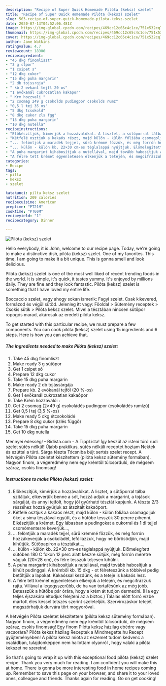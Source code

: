 ```yaml
---
description: "Recipe of Super Quick Homemade Pilóta (keksz) szelet"
title: "Recipe of Super Quick Homemade Pilóta (keksz) szelet"
slug: 503-recipe-of-super-quick-homemade-pilota-keksz-szelet
date: 2020-07-13T04:52:06.481Z
image: https://img-global.cpcdn.com/recipes/469cc12c65c4c1ce/751x532cq70/pilota-keksz-szelet-recept-foto.jpg
thumbnail: https://img-global.cpcdn.com/recipes/469cc12c65c4c1ce/751x532cq70/pilota-keksz-szelet-recept-foto.jpg
cover: https://img-global.cpcdn.com/recipes/469cc12c65c4c1ce/751x532cq70/pilota-keksz-szelet-recept-foto.jpg
author: Jane Watkins
ratingvalue: 4.7
reviewcount: 18900
recipeingredient:
- "45 dkg finomliszt"
- "3 g stpor"
- "1 csipet s"
- "12 dkg cukor"
- "15 dkg puha margarin"
- "2 db tojssrgja"
- " kb 2 evkanl tejfl 20 os"
- "1 evőkanál cukrozatlan kakapor"
- " Krm hozzvali "
- "2 csomag 249 g csokolds pudingpor csokolds rumz"
- "0,5 l tej 35 os"
- "5 dkg tcsokold"
- "8 dkg cukor zls fgg"
- "15 dkg puha margarin"
- "10 dkg nutella"
recipeinstructions:
- "Előkészítjük, kimérjük a hozzávalókat. A lisztet, a sütőporral tálba szitáljuk, elkeverjük benne a sót, hozzá adjuk a margarint, a tojások sárgáját, és annyi tejfölt, hogy jól gyúrható tésztát kapjunk. A tészta 2/3 részéhez hozzá gyürjuk az átszitált kakaóport."
- "Kétfelé osztjuk a kakaós részt, majd külön - külön fóliába csomagoljuk őket a sima tésztával együtt, és a hűtőbe tesszük 30 percre pihenni. Elkészítjük a krémet. Egy lábasban a pudingokat a cukorral és 1 dl tejjel csomómentesre keverjük...,"
- "... felöntjük a maradék tejjel, sűrű krémmé főzzük, és még forrón hozzákeverjük a csokoládét, lefóliázzuk, hogy ne bőrösödjön, majd kihűtjük. Sütőpapíron a tésztákat...,"
- "... külön - külön kb. 22×30 cm-es téglalappá nyújtjuk. Előmelegített sütőben 180 C fokon 12 perc alatt készre sütjük, még forrón méretre vágjuk (20×28 cm), és félre tesszük teljesen kihűlni."
- "A puha margarint kihabosítjuk a nutellával, majd tovább habosítjuk a kihűlt pudinggal. A krémből kb. 15 dkg - ot félreteszünk a többivel pedig betöltjük a lapokat. Kakaóssal kezdünk, és a teteje is kakaós lesz."
- "A félre tett krémet egyenletesen elkenjük a tetején, és megcifrázzuk rajta. Villával a legegyszerűbb, de ha van tortafésűnk az még jobb. Betesszük a hűtőbe pár órára, hogy a krém át tudjon dermedni. (Ha egy teljes éjszakára eltudjuk felejteni az a biztos.) Tálalás előtt forró vízbe mártott éles késsel tetszés szerint szeleteljük. Szervírozáskor tetejét megszórhatjuk durvára tört mogyoróval."
categories:
- Recipe
tags:
- pilta
- keksz
- szelet

katakunci: pilta keksz szelet 
nutrition: 209 calories
recipecuisine: American
preptime: "PT21M"
cooktime: "PT60M"
recipeyield: "1"
recipecategory: Dinner

---
```



![Pilóta (keksz) szelet](https://img-global.cpcdn.com/recipes/469cc12c65c4c1ce/751x532cq70/pilota-keksz-szelet-recept-foto.jpg)

Hello everybody, it is John, welcome to our recipe page. Today, we're going to make a distinctive dish, pilóta (keksz) szelet. One of my favorites. This time, I am going to make it a bit unique. This is gonna smell and look delicious.

Pilóta (keksz) szelet is one of the most well liked of recent trending foods in the world. It is simple, it's quick, it tastes yummy. It's enjoyed by millions daily. They are fine and they look fantastic. Pilóta (keksz) szelet is something that I have loved my entire life.

Boccaccio szelet, vagy ahogy sokan ismerik: Fagyi szelet. Csak kikevered, formázod és végül sütöd. Jelenleg itt vagy: Főoldal &gt; Sütemény receptek &gt; Csokis sütik &gt; Pilóta keksz szelet. Mivel a tésztában nincsen sütőpor ropogós marad, akárcsak az eredeti pilóta keksz.


To get started with this particular recipe, we must prepare a few components. You can cook pilóta (keksz) szelet using 15 ingredients and 6 steps. Here is how you can achieve that.

<!--inarticleads1-->

##### The ingredients needed to make Pilóta (keksz) szelet:

1. Take 45 dkg finomliszt
1. Make ready 3 g sütőpor
1. Get 1 csipet só
1. Prepare 12 dkg cukor
1. Take 15 dkg puha margarin
1. Make ready 2 db tojássárgája
1. Prepare  kb. 2 evőkanál tejföl (20 %-os)
1. Get 1 evőkanál cukrozatlan kakaópor
1. Take  Krém hozzávalói :
1. Get 2 csomag (2×49 g) csokoládés pudingpor (csokoládés rumízű)
1. Get 0,5 l tej (3,5 %-os)
1. Make ready 5 dkg étcsokoládé
1. Prepare 8 dkg cukor (ízlés függő)
1. Take 15 dkg puha margarin
1. Get 10 dkg nutella


Mennyei édesség! - Bidista.com - A TippLista! Így készül az isteni túró rudi szelet sütés nélkül! Újabb praktikus, sütés nélküli receptet hoztam Nektek és ezúttal a túró. Sárga tészta Tócsniba bújt sertés szelet recept. A hétvégén Pilóta szeletet készítettem (pilóta keksz sütemény formában). Nagyon finom, a végeredmény nem egy krémtől túlcsorduló, de mégsem száraz, csokis finomság! 

<!--inarticleads2-->

##### Instructions to make Pilóta (keksz) szelet:

1. Előkészítjük, kimérjük a hozzávalókat. A lisztet, a sütőporral tálba szitáljuk, elkeverjük benne a sót, hozzá adjuk a margarint, a tojások sárgáját, és annyi tejfölt, hogy jól gyúrható tésztát kapjunk. A tészta 2/3 részéhez hozzá gyürjuk az átszitált kakaóport.
1. Kétfelé osztjuk a kakaós részt, majd külön - külön fóliába csomagoljuk őket a sima tésztával együtt, és a hűtőbe tesszük 30 percre pihenni. Elkészítjük a krémet. Egy lábasban a pudingokat a cukorral és 1 dl tejjel csomómentesre keverjük...,
1. ... felöntjük a maradék tejjel, sűrű krémmé főzzük, és még forrón hozzákeverjük a csokoládét, lefóliázzuk, hogy ne bőrösödjön, majd kihűtjük. Sütőpapíron a tésztákat...,
1. ... külön - külön kb. 22×30 cm-es téglalappá nyújtjuk. Előmelegített sütőben 180 C fokon 12 perc alatt készre sütjük, még forrón méretre vágjuk (20×28 cm), és félre tesszük teljesen kihűlni.
1. A puha margarint kihabosítjuk a nutellával, majd tovább habosítjuk a kihűlt pudinggal. A krémből kb. 15 dkg - ot félreteszünk a többivel pedig betöltjük a lapokat. Kakaóssal kezdünk, és a teteje is kakaós lesz.
1. A félre tett krémet egyenletesen elkenjük a tetején, és megcifrázzuk rajta. Villával a legegyszerűbb, de ha van tortafésűnk az még jobb. Betesszük a hűtőbe pár órára, hogy a krém át tudjon dermedni. (Ha egy teljes éjszakára eltudjuk felejteni az a biztos.) Tálalás előtt forró vízbe mártott éles késsel tetszés szerint szeleteljük. Szervírozáskor tetejét megszórhatjuk durvára tört mogyoróval.


A hétvégén Pilóta szeletet készítettem (pilóta keksz sütemény formában). Nagyon finom, a végeredmény nem egy krémtől túlcsorduló, de mégsem száraz, csokis finomság! Egy finom Pilóta keksz házilag ebédre vagy vacsorára? Pilóta keksz házilag Receptek a Mindmegette.hu Recept gyűjteményében! A pilóta keksz mióta az eszemet tudom kedvenc a családban, tulajdonképpen nem hallottam olyanról , hogy valaki a pilóta kekszet ne szeretné. 

So that's going to wrap it up with this exceptional food pilóta (keksz) szelet recipe. Thank you very much for reading. I am confident you will make this at home. There is gonna be more interesting food in home recipes coming up. Remember to save this page on your browser, and share it to your loved ones, colleague and friends. Thanks again for reading. Go on get cooking!
